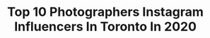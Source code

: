 ---
title: Top 10 Photographers Instagram Influencers In Toronto In 2020
description: >-
  Find top photographers Instagram influencers in Toronto in 2020. Most popular hashtags: #toronto #canada #imagesofcanada #love.
platform: Instagram
profiles:
  - username: "justinwu"
    fullname: >-
      Justin Wu
    location: "Canada"
    followers: 53352
    engagement: 228
    commentsToLikes: 0.126057
    id: ck0tyfqcpmmhg0i198o9gaxiy
    verified: true
    hashtags: "#jwutravels, #valentines, #teamgalaxy, #ad"
  - username: "irvinsidhu"
    fullname: >-
      Irvin Sidhu
    location: "Canada"
    followers: 10244
    engagement: 587
    commentsToLikes: 0.030686
    id: ck5cfnwufnb9y0i11tdpx89t3
    verified: false
    hashtags: "#canoncanada, #sikhwedding, #southasianbride, #vscocam"
  - username: "tristancobrien"
    fullname: >-
      Tristan
    location: "Canada"
    followers: 74096
    engagement: 238
    commentsToLikes: 0.011562
    id: ck8syl4c4l5ev0j7812pp4s88
    verified: false
    hashtags: "#camry, #ad, #roguesquad, #020"
  - username: "pjamnicky"
    fullname: >-
      PAULJPHOTOS.COM
    location: "Canada"
    followers: 18343
    engagement: 216
    commentsToLikes: 0.077284
    id: ck0tt2njl0w7h0i19ytbkh31r
    verified: false
    hashtags: "#dannymiamiunderwear, #mexico, #physique, #swimsuit"
  - username: "eriehl"
    fullname: >-
      Eric Riehl
    location: "Canada"
    followers: 3553
    engagement: 1115
    commentsToLikes: 0.127321
    id: ck8tcy3nl14kh0j78j07n3mtd
    verified: false
    hashtags: "#special, #naturediversity, #stilllife, #belfountain"
  - username: "photography.bysu"
    fullname: >-
      Photography By Su
    location: "Canada"
    followers: 7212
    engagement: 452
    commentsToLikes: 0.236723
    id: ck6u3wzz80dcf0j712cdr2eli
    verified: false
    hashtags: "#photographybysu, #torontoweddingphotographer, #weddingday, #happycouple"
  - username: "snappedbycam"
    fullname: >-
      Cameron
    location: "Canada"
    followers: 23339
    engagement: 287
    commentsToLikes: 0.042027
    id: ck13c479byjbz0i194ecgajpz
    verified: false
    hashtags: "#earthfocus, #standonguard, #sportscenter, #artofvisuals"
  - username: "impressionsbyannuj"
    fullname: >-
      𝐈𝐌𝐏𝐑𝐄𝐒𝐒𝐈𝐎𝐍𝐒 𝐁𝐘 𝐀𝐍𝐍𝐔𝐉
    location: "Canada"
    followers: 34970
    engagement: 399
    commentsToLikes: 0.013863
    id: ck0vyqx1u5co20i19usjmvvoe
    verified: false
    hashtags: "#greendress, #throwbackthursday, #hindugroom, #friends"
  - username: "hey_eh_joe"
    fullname: >-
      Joe Cantin
    location: "Canada"
    followers: 12363
    engagement: 762
    commentsToLikes: 0.042222
    id: ck0w5w6e75q1q0i19i6h7n0so
    verified: false
    hashtags: "#snowmobile, #artofvisuals, #twgrammers, #musicphotography"
  - username: "marjan_photography"
    fullname: >-
      Toronto Wedding Photographers
    location: "Canada"
    followers: 19200
    engagement: 264
    commentsToLikes: 0.044641
    id: ck13apuebrkok0i19zpawidgv
    verified: false
    hashtags: "#ardalansarfaraz, #engagementphotos, #arashapmusic, #instadaily"
---